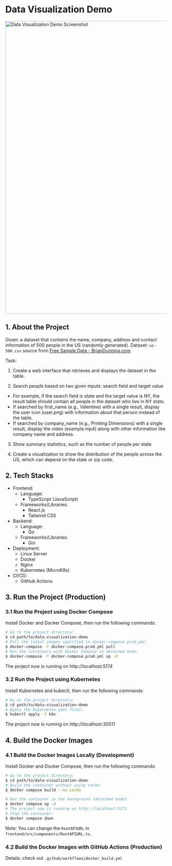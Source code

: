# Data Visualization Demo

<img width="911" alt="Data Visualization Demo Screenshot" src="https://github.com/Qingquan-Li/data-visualization-demo/assets/19491358/ec492097-1e5e-4f21-9234-61c5a89a54a8">


## 1. About the Project

Given: a dataset that contains the name, company, address and contact information of 500 people in the US (randomly generated).
Dataset: `us-500.csv` source from [Free Sample Data - BrianDunning.com](https://www.briandunning.com/sample-data/)

Task:

1. Create a web interface that retrieves and displays the dataset in the table.

2. Search people based on two given inputs: search field and target value
- For example, if the search field is state and the target value is NY, the result table should contain all people in the dataset who live in NY state.
- If searched by first_name (e.g., Valentine) with a single result, display the user icon (user.png) with information about that person instead of the table.
- If searched by company_name (e.g., Printing Dimensions) with a single result, display the video (example.mp4) along with other information like company name and address.

3. Show summary statistics, such as the number of people per state

4. Create a visualization to show the distribution of the people across the US, which can depend on the state or zip code.


## 2. Tech Stacks

- Frontend:
  - Language:
    - TypeScript (JavaScript)
  - Frameworks/Libraries:
    - React.js
    - Tailwind CSS
- Backend:
  - Language:
    - Go
  - Frameworks/Libraries:
    - Gin
- Deployment:
    - Linux Server
    - Docker
    - Nginx
    - Kubernetes (MicroK8s)
- CI/CD:
    - GitHub Actions


## 3. Run the Project (Production)

### 3.1 Run the Project using Docker Compose

Install Docker and Docker Compose, then run the following commands:

```bash
# Go to the project directory:
$ cd path/to/data-visualization-demo
# Pull the latest images specified in docker-compose.prod.yml:
$ docker-compose -f docker-compose.prod.yml pull
# Run the containers with Docker Compose in detached mode:
$ docker-compose -f docker-compose.prod.yml up -d
```

The project now is running on http://localhost:5174

### 3.2 Run the Project using Kubernetes

Install Kubernetes and kubectl, then run the following commands:

```bash
# Go to the project directory:
$ cd path/to/data-visualization-demo
# Apply the Kubernetes yaml files:
$ kubectl apply -f k8s
```

The project now is running on http://localhost:30011

## 4. Build the Docker Images

### 4.1 Build the Docker Images Locally (Development)

Install Docker and Docker Compose, then run the following commands:

```bash
# Go to the project directory:
$ cd path/to/data-visualization-demo
# Build the container without using cache:
$ docker compose build --no-cache
```

```bash
# Run the container in the background (detached mode):
$ docker compose up -d
# The project now is running on http://localhost:5173
# Stop the container:
$ docker compose down
```

Note: You can change the `RootAPIURL` in `frontend/src/components/RootAPIURL.ts`.

### 4.2 Build the Docker Images with GitHub Actions (Production)

Details: check out `.github/workflows/docker_build.yml`

